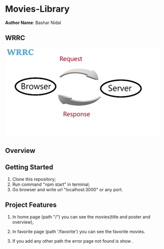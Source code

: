 # Movies-Library

**Author Name**: Bashar Nidal

## WRRC
![first one](assets/Untitledff.png)

## Overview


## Getting Started
1. Clone this repository;
2. Run command "npm start" in terminal;
3. Go browser and write url "localhost:3000" or any port.

## Project Features
1. In home page (path "/") you can see the movies(title and poster and overview),

2. In favorite page (path '/favorite') you can see the favorite movies.

3. If you add any other path the error page not found is show .